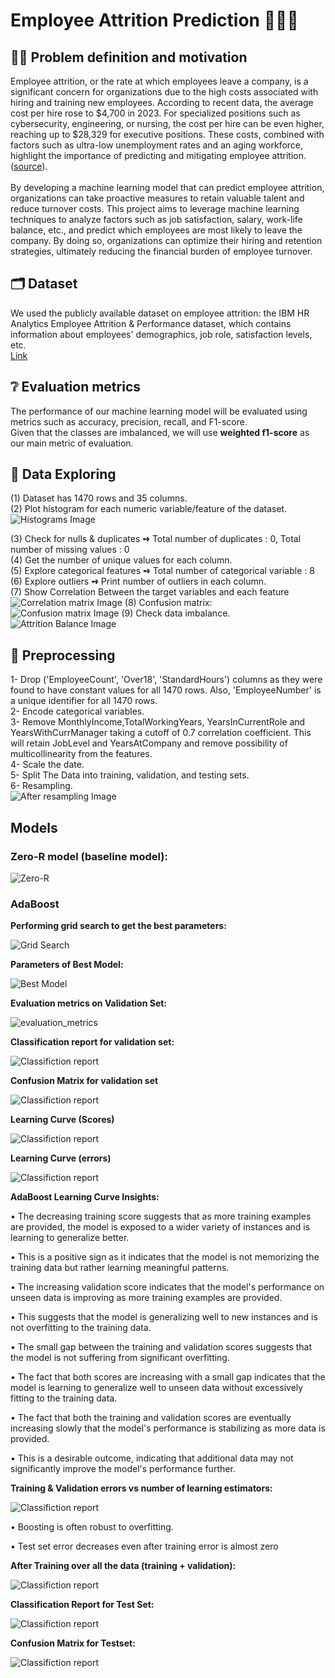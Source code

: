 
# Employee Attrition Prediction 🔮🏃‍♂️

## 🙇‍♂️ Problem definition and motivation
Employee attrition, or the rate at which employees leave a company, is a significant concern for organizations due to the high costs associated with hiring and training new employees. According to recent data, the average cost per hire rose to $4,700 in 2023. For specialized positions such as cybersecurity, engineering, or nursing, the cost per hire can be even higher, reaching up to $28,329 for executive positions. These costs, combined with factors such as ultra-low unemployment rates and an aging workforce, highlight the importance of predicting and mitigating employee attrition. ([source](https://toggl.com/blog/cost-of-hiring-an-employee)).<br>
<br>
By developing a machine learning model that can predict employee attrition, organizations can take proactive measures to retain valuable talent and reduce turnover costs. This project aims to leverage machine learning techniques to analyze factors such as job satisfaction, salary, work-life balance, etc., and predict which employees are most likely to leave the company. By doing so, organizations can optimize their hiring and retention strategies, ultimately reducing the financial burden of employee turnover.


## 🗂️ Dataset
We used the publicly available dataset on employee attrition: the IBM HR Analytics Employee Attrition & Performance dataset, which contains information about employees' demographics, job role, satisfaction levels, etc.<br>
[Link](https://www.kaggle.com/datasets/pavansubhasht/ibm-hr-analytics-attrition-dataset/data)

## ❔ Evaluation metrics
The performance of our machine learning model will be evaluated using metrics such as accuracy, precision, recall, and F1-score. <br> Given that the classes are imbalanced, we will use <strong>weighted f1-score</strong> as our main metric of evaluation.


## 🧐 Data Exploring
(1) Dataset has 1470 rows and  35 columns. <br>
(2) Plot histogram for each numeric variable/feature of the dataset.
<img src="assets/histograms.png" alt="Histograms Image" >

(3) Check for nulls & duplicates <strong>➺</strong> Total number of duplicates : 0, Total number of missing values : 0<br>
(4) Get the number of unique values for each column.<br>
(5) Explore categorical featuresׂ <strong>➺</strong> Total number of categorical variable : 8<br>
(6) Explore outliers <strong>➺</strong> Print number of outliers in each column.<br>
(7) Show Correlation Between the target variables and each feature
<img src="assets/correlation_matrix.png" alt="Correlation matrix Image" >
(8) Confusion matrix:<br>
<img src="assets/confusion_matrix.png" alt="Confusion matrix Image" >
(9) Check data imbalance.<br>
<img src="assets/data_balance.png" alt="Attrition Balance Image" >


## 🔧 Preprocessing

1- Drop ('EmployeeCount', 'Over18', 'StandardHours') columns as they were found to have constant values for all 1470 rows. Also, 'EmployeeNumber' is a unique identifier for all 1470 rows.<br>
2- Encode categorical variables.<br>
3- Remove MonthlyIncome,TotalWorkingYears, YearsInCurrentRole and YearsWithCurrManager taking a cutoff of 0.7 correlation coefficient. This will retain JobLevel and YearsAtCompany and remove possibility of multicollinearity from the features.<br>
4- Scale the date.<br>
5- Split The Data into training, validation, and testing sets.<br>
6- Resampling.<br>
<img src="assets/after_resampling.png" alt="After resampling Image" >

## Models

### Zero-R model (baseline model):

<img src="assets/zero-R-metrics.png" alt="Zero-R" >

### AdaBoost

**Performing grid search to get the best parameters:**

<img src="assets/AdaBoost/grid_search.png" alt="Grid Search" >

**Parameters of Best Model:**

<img src="assets/AdaBoost/best_model.png" alt="Best Model" >

**Evaluation metrics on Validation Set:**

<img src="assets/AdaBoost/evaluation_metrics.png" alt="evaluation_metrics" >

**Classification report for validation set:**

<img src="assets/AdaBoost/val_classification_report.png" alt="Classifiction report" >

**Confusion Matrix for validation set**

<img src="assets/AdaBoost/confusion_matrix.png" alt="Classifiction report" >

**Learning Curve (Scores)**

<img src="assets/AdaBoost/learning_curve_score.png" alt="Classifiction report" >

**Learning Curve (errors)**

<img src="assets/AdaBoost/learning_curve_error.png" alt="Classifiction report" >

**AdaBoost Learning Curve Insights:**

• The decreasing training score suggests that as more training examples are provided,
the model is exposed to a wider variety of instances and is learning to generalize
better.

• This is a positive sign as it indicates that the model is not memorizing the training data
but rather learning meaningful patterns.

• The increasing validation score indicates that the model's performance on unseen
data is improving as more training examples are provided.

• This suggests that the model is generalizing well to new instances and is not overfitting
to the training data.

• The small gap between the training and validation scores suggests that the model is
not suffering from significant overfitting.

• The fact that both scores are increasing with a small gap indicates that the model is
learning to generalize well to unseen data without excessively fitting to the training
data.

• The fact that both the training and validation scores are eventually increasing slowly
that the model's performance is stabilizing as more data is provided.

• This is a desirable outcome, indicating that additional data may not significantly
improve the model's performance further.

**Training & Validation errors vs number of learning estimators:**

<img src="assets/AdaBoost/errors_vs_number_of_estimators.png" alt="Classifiction report" >

• Boosting is often robust to overfitting.

• Test set error decreases even after training error is almost zero

**After Training over all the data (training + validation):**

<img src="assets/AdaBoost/test_metrics.png" alt="Classifiction report" >

**Classification Report for Test Set:**

<img src="assets/AdaBoost/test_classification_report.png" alt="Classifiction report" >

**Confusion Matrix for Testset:**

<img src="assets/AdaBoost/test_confusion_matrix.png" alt="Classifiction report" >
